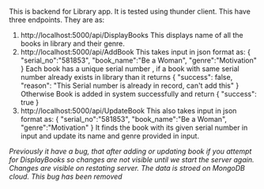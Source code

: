 This is backend for Library app.
It is tested using thunder client.
This have three endpoints. They are as:
1. http://localhost:5000/api/DisplayBooks
   This displays name of all the books in library and their genre.
2. http://localhost:5000/api/AddBook
   This takes input in json format as:
   {
        "serial_no":"581853",
        "book_name":"Be a Woman",
        "genre":"Motivation"
    }
   Each book has a unique serial number , if a book with same serial number already exists in library than it returns
   {
  "success": false,
  "reason": "This Serial number is already in record, can't add this"
}
  Otherwise Book is added in system successfully and return
  {
    "success": true
  }
3. http://localhost:5000/api/UpdateBook
   This also takes input in json format as:
   {
        "serial_no":"581853",
        "book_name":"Be a Woman",
        "genre":"Motivation"
    }
   It finds the book with its given serial number in input  and update its name and genre provided in input.

*Previously it have a bug, that after adding or updating book if you attempt for DisplayBooks so changes are not visible until we start the server again.* *Changes are visible on restating server. The data 
is stroed on MongoDB cloud.*
*This bug has been removed*
